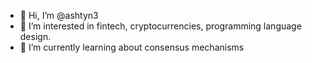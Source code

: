 - 👋 Hi, I’m @ashtyn3
- 👀 I’m interested in fintech, cryptocurrencies, programming language design.
- 🌱 I’m currently learning about consensus mechanisms
<!-- - 💞️ I’m looking to collaborate on ... -->
<!-- - 📫 How to reach me ... -->
